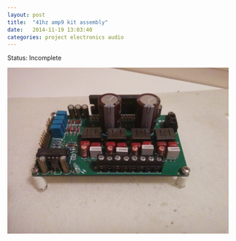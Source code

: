 ```yaml
---
layout: post
title:  "41hz amp9 kit assembly"
date:   2014-11-19 13:03:40
categories: project electronics audio
---
```

Status: Incomplete

![amp9 pic](/img/projects/amp9.jpg)